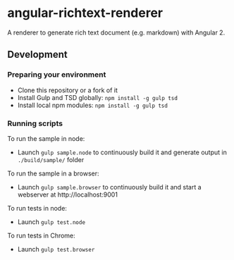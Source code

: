 # angular-richtext-renderer
A renderer to generate rich text document (e.g. markdown) with Angular 2.

## Development

### Preparing your environment
* Clone this repository or a fork of it
* Install Gulp and TSD globally: `npm install -g gulp tsd`
* Install local npm modules: `npm install -g gulp tsd`

### Running scripts

To run the sample in node:
* Launch `gulp sample.node`  to continuously build it and generate output in `./build/sample/` folder

To run the sample in a browser:
* Launch `gulp sample.browser` to continuously build it and start a webserver at http://localhost:9001

To run tests in node:
* Launch `gulp test.node`

To run tests in Chrome:
* Launch `gulp test.browser`
